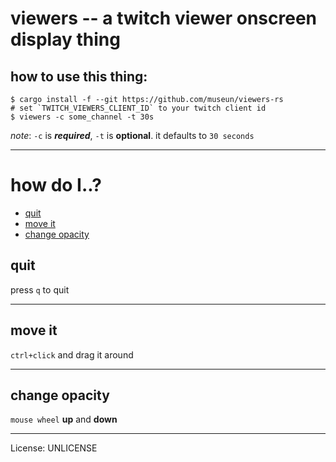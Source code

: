 # viewers -- a twitch viewer onscreen display thing

## how to use this thing:
```
$ cargo install -f --git https://github.com/museun/viewers-rs
# set `TWITCH_VIEWERS_CLIENT_ID` to your twitch client id
$ viewers -c some_channel -t 30s
```

*note*: `-c` is ***required***, `-t` is **optional**. it defaults to `30 seconds`

---

# how do I..?
- [quit](#quit)
- [move it](#move_it)
- [change opacity](#change_opacity)

## quit
press `q` to quit

---
## move it
`ctrl+click` and drag it around

---
## change opacity
`mouse wheel` **up** and **down**

---
License: UNLICENSE
